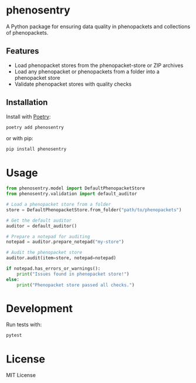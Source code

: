 # phenosentry

A Python package for ensuring data quality in phenopackets and collections of phenopackets.

## Features

- Load phenopacket stores from the phenopacket-store or ZIP archives
- Load any phenopacket or phenopackets from a folder into a phenopacket store
- Validate phenopacket stores with quality checks

## Installation

Install with [Poetry](https://python-poetry.org/):

```bash
poetry add phenosentry
```
or with pip:

```bash
pip install phenosentry
```

# Usage

```python
from phenosentry.model import DefaultPhenopacketStore
from phenosentry.validation import default_auditor

# Load a phenopacket store from a folder
store = DefaultPhenopacketStore.from_folder("path/to/phenopackets")

# Get the default auditor
auditor = default_auditor()

# Prepare a notepad for auditing
notepad = auditor.prepare_notepad("my-store")

# Audit the phenopacket store
auditor.audit(item=store, notepad=notepad)

if notepad.has_errors_or_warnings():
    print("Issues found in phenopacket store!")
else:
    print("Phenopacket store passed all checks.")
```

# Development
Run tests with:

```bash
pytest
```

# License 
MIT License